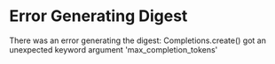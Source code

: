# Error Generating Digest

There was an error generating the digest: Completions.create() got an unexpected keyword argument 'max_completion_tokens'